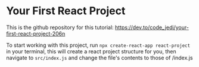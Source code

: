 # Your First React Project

This is the github repository for this tutorial: https://dev.to/code_jedi/your-first-react-project-206n

To start working with this project, run `npx create-react-app react-project` in your terminal, this will create a react project structure for you, then navigate to `src/index.js` and change the file's contents to those of /index.js 

